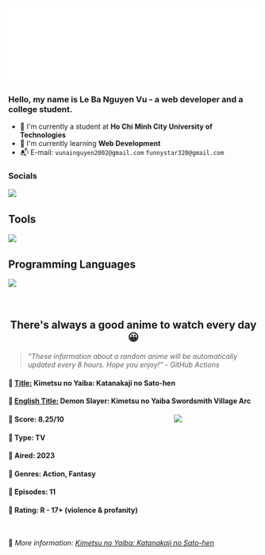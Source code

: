 
<img src="svg/nai.svg" />

<br />

<h3>Hello, my name is <strong>Le Ba Nguyen Vu</strong> - a web developer and a college student.</h3>

- 🏫 I'm currently a student at **Ho Chi Minh City University of Technologies**
- 👀 I'm currently learning **Web Development**
- 📬 E-mail: `vunainguyen2002@gmail.com` `funnystar320@gmail.com`


<h3>Socials</h3>
<a target="_blank" href="https://instagram.com/vu.le1352"><img src="https://img.shields.io/badge/Instagram-%23E4405F.svg?style=for-the-badge&logo=Instagram&logoColor=white" /></a>

<p>
  <h2>Tools</h2>
  <a href="https://skillicons.dev">
    <img src="https://skillicons.dev/icons?i=git,dotnet,mongodb,express,react,nodejs,bootstrap,tailwind,laravel,docker&theme=dark" />
  </a>

  <br />

  <h2>Programming Languages</h2>

  <a href="https://skillicons.dev">
    <img src="https://skillicons.dev/icons?i=javascript,typescript,html,css,cs,php&theme=dark" />
  </a>
</p>

<br />

<h2 align="center">There's always a good anime to watch every day 😀</h2>

<blockquote>
<i>
<q>These information about a random anime will be automatically updated every 8 hours. Hope you enjoy!</q> - GitHub Actions
</i>
</blockquote>

<h4>
  <strong>🥭 <u>Title:</u></strong> Kimetsu no Yaiba: Katanakaji no Sato-hen
</h4>

<h4>🌿 <u>English Title:</u> Demon Slayer: Kimetsu no Yaiba Swordsmith Village Arc</h4>

<img align="right" width="170" src=https://cdn.myanimelist.net/images/anime/1765/135099.jpg />

<h4>🌱 Score: 8.25/10</h4>

<h4>🌲 Type: TV</h4>

<h4>🌴 Aired: 2023</h4>

<h4>🌵 Genres: Action, Fantasy</h4>

<h4>🥑 Episodes: 11</h4>

<h4>🍏 Rating: R - 17+ (violence & profanity)</h4>

<br />

🍂 *More information: [Kimetsu no Yaiba: Katanakaji no Sato-hen](https://myanimelist.net/anime/51019/Kimetsu_no_Yaiba__Katanakaji_no_Sato-hen)*
    